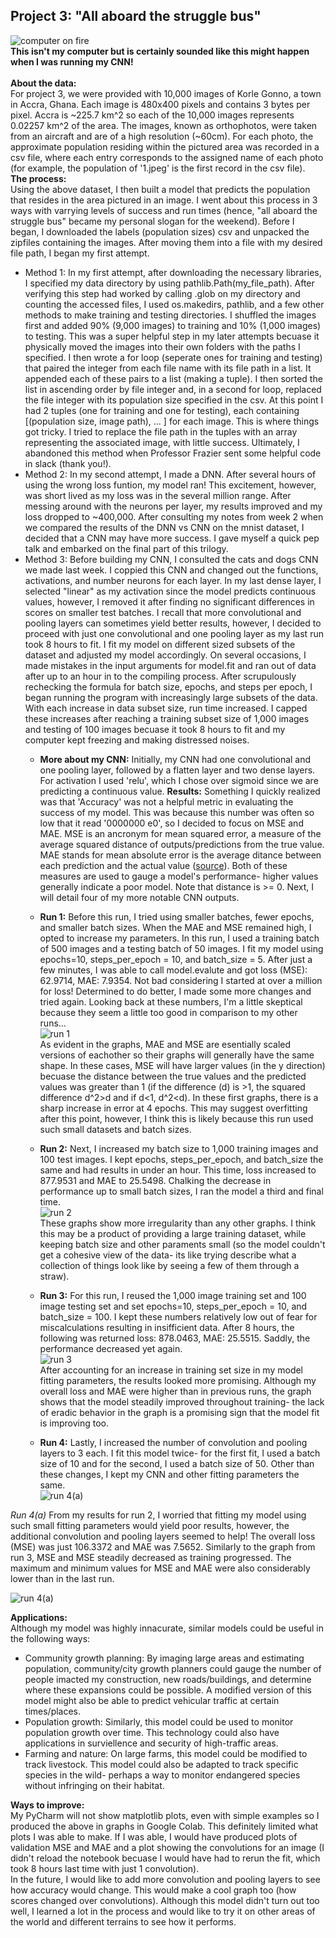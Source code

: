 ## Project 3: "All aboard the struggle bus"<br/>
![computer on fire](https://aeraposo.github.io/Data-310-Public-Raposo/mac_fire.jpg)<br/>
**This isn't my computer but is certainly sounded like this might happen when I was running my CNN!**<br/><br/>
**About the data:**<br/>
For project 3, we were provided with 10,000 images of Korle Gonno, a town in Accra, Ghana. Each image is 480x400 pixels and contains 3 bytes per pixel. Accra is ~225.7 km^2 so each of the 10,000 images represents 0.02257 km^2 of the area. The images, known as orthophotos, were taken from an aircraft and are of a high resolution (~60cm). For each photo, the approximate population residing within the pictured area was recorded in a csv file, where each entry corresponds to the assigned name of each photo (for example, the population of '1.jpeg' is the first record in the csv file).<br/>
**The process:**<br/>
Using the above dataset, I then built a model that predicts the population that resides in the area pictured in an image. I went about this process in 3 ways with varrying levels of success and run times (hence, "all aboard the struggle bus" became my personal slogan for the weekend). Before I began, I downloaded the labels (population sizes) csv and unpacked the zipfiles containing the images. After moving them into a file with my desired file path, I began my first attempt.<br/>
- Method 1: In my first attempt, after downloading the necessary libraries, I specified my data directory by using pathlib.Path(my_file_path). After verifying this step had worked by calling .glob on my directory and counting the accessed files, I used os.makedirs, pathlib, and a few other methods to make training and testing directories. I shuffled the images first and added 90% (9,000 images) to training and 10% (1,000 images) to testing. This was a super helpful step in my later attempts becuase it physically moved the images into their own folders with the paths I specified. I then wrote a for loop (seperate ones for training and testing) that paired the integer from each file name with its file path in a list. It appended each of these pairs to a list (making a tuple). I then sorted the list in ascending order by file integer and, in a second for loop, replaced the file integer with its population size specified in the csv. At this point I had 2 tuples (one for training and one for testing), each containing [(population size, image path), ... ] for each image. This is where things got tricky. I tried to replace the file path in the tuples with an array representing the associated image, with little success. Ultimately, I abandoned this method when Professor Frazier sent some helpful code in slack (thank you!).<br/>
- Method 2: In my second attempt, I made a DNN. After several hours of using the wrong loss funtion, my model ran! This excitement, however, was short lived as my loss was in the several million range. After messing around with the neurons per layer, my results improved and my loss dropped to ~400,000. After consulting my notes from week 2 when we compared the results of the DNN vs CNN on the mnist dataset, I decided that a CNN may have more success. I gave myself a quick pep talk and embarked on the final part of this trilogy.<br/>
- Method 3: Before building my CNN, I consulted the cats and dogs CNN we made last week. I coppied this CNN and changed out the functions, activations, and number neurons for each layer. In my last dense layer, I selected "linear" as my activation since the model predicts continuous values, however, I removed it after finding no significant differences in scores on smaller test batches. I recall that more convolutional and pooling layers can sometimes yield better results, however, I decided to proceed with just one convolutional and one pooling layer as my last run took 8 hours to fit. I fit my model on different sized subsets of the dataset and adjusted my model accordingly. On several occasions, I made mistakes in the input arguments for model.fit and ran out of data after up to an hour in to the compiling process. After scrupulously rechecking the formula for batch size, epochs, and steps per epoch, I began running the program with increasingly large subsets of the data. With each increase in data subset size, run time increased. I capped these increases after reaching a training subset size of 1,000 images and testing of 100 images becuase it took 8 hours to fit and my computer kept freezing and making distressed noises.
  - **More about my CNN:** Initially, my CNN had one convolutional and one pooling layer, followed by a flatten layer and two dense layers. For activation I used 'relu', which I chose over sigmoid since we are predicting a continuous value.
**Results:**
Something I quickly realized was that 'Accuracy' was not a helpful metric in evaluating the success of my model. This was because this number was often so low that it read '0000000 e0', so I decided to focus on MSE and MAE. MSE is an ancronym for mean squared error, a measure of the average squared distance of outputs/predictions from the true value. MAE stands for mean absolute error is the average ditance between each prediction and the actual value ([source](http://zerospectrum.com/2019/06/02/mae-vs-mse-vs-rmse/)). Both of these measures are used to gauge a model's performance- higher values generally indicate a poor model. Note that distance is >= 0. Next, I will detail four of my more notable CNN outputs.
  - **Run 1:** Before this run, I tried using smaller batches, fewer epochs, and smaller batch sizes. When the MAE and MSE remained high, I opted to increase my parameters. In this run, I used a training batch of 500 images and a testing batch of 50 images. I fit my model using epochs=10, steps_per_epoch = 10, and batch_size = 5. After just a few minutes, I was able to call model.evalute and got loss (MSE): 62.9714,  MAE: 7.9354. Not bad considering I started at over a million for loss! Determined to do better, I made some more changes and tried again. Looking back at these numbers, I'm a little skeptical because they seem a little too good in comparison to my other runs...<br/>
![run 1](https://aeraposo.github.io/Data-310-Public-Raposo/p3_1.png)<br/>
As evident in the graphs, MAE and MSE are esentially scaled versions of eachother so their graphs will generally have the same shape. In these cases, MSE will have larger values (in the y direction) becuase the distance between the true values and the predicted values was greater than 1 (if the difference (d) is >1, the squared difference d^2>d and if d<1, d^2<d). In these first graphs, there is a sharp increase in error at 4 epochs. This may suggest overfitting after this point, however, I think this is likely because this run used such small datasets and batch sizes.<br/>

  - **Run 2:** Next, I increased my batch size to 1,000 training images and 100 test images. I kept epochs, steps_per_epoch, and batch_size the same and had results in under an hour. This time, loss increased to 877.9531 and MAE to 25.5498. Chalking the decrease in performance up to small batch sizes, I ran the model a third and final time.<br/>
![run 2](https://aeraposo.github.io/Data-310-Public-Raposo/p3_2.png)<br/>
These graphs show more irregularity than any other graphs. I think this may be a product of providing a large training dataset, while keeping batch size and other paraments small (so the model couldn't get a cohesive view of the data- its like trying describe what a collection of things look like by seeing a few of them through a straw).<br/>

  - **Run 3:** For this run, I reused the 1,000 image training set and 100 image testing set and set epochs=10, steps_per_epoch = 10, and batch_size = 100. I kept these numbers relatively low out of fear for miscalculations resulting in insifficient data. After 8 hours, the following was returned loss: 878.0463, MAE: 25.5515. Saddly, the performance decreased yet again.<br/>
![run 3](https://aeraposo.github.io/Data-310-Public-Raposo/p3_3.png)<br/>
After accounting for an increase in training set size in my model fitting parameters, the results looked more promising. Although my overall loss and MAE were higher than in previous runs, the graph shows that the model steadily improved throughout training- the lack of eradic behavior in the graph is a promising sign that the model fit is improving too.<br/> 

  - **Run 4:** Lastly, I increased the number of convolution and pooling layers to 3 each. I fit this model twice- for the first fit, I used a batch size of 10 and for the second, I used a batch size of 50. Other than these changes, I kept my CNN and other fitting parameters the same.<br/>
![run 4(a)](https://aeraposo.github.io/Data-310-Public-Raposo/p3_4.png)<br/>

*Run 4(a)* From my results for run 2, I worried that fitting my model using such small fitting parameters would yield poor results, however, the additional convolution and pooling layers seemed to help! The overall loss (MSE) was just 106.3372 and MAE was 7.5652. Similarly to the graph from run 3, MSE and MSE steadily decreased as training progressed. The maximum and minimum values for MSE and MAE were also considerably lower than in the last run.
  
![run 4(a)](https://aeraposo.github.io/Data-310-Public-Raposo/p3_4.png)

**Applications:**<br/>
Although my model was highly innacurate, similar models could be useful in the following ways:<br/>
- Community growth planning: By imaging large areas and estimating population, community/city growth planners could gauge the number of people imacted my construction, new roads/buildings, and determine where these expansions could be possible. A modified version of this model might also be able to predict vehicular traffic at certain times/places.<br/>
- Population growth: Similarly, this model could be used to monitor population growth over time. This technology could also have applications in surviellence and security of high-traffic areas.<br/>
- Farming and nature: On large farms, this model could be modified to track livestock. This model could also be adapted to track specific species in the wild- perhaps a way to monitor endangered species without infringing on their habitat. 


**Ways to improve:**<br/>
My PyCharm will not show matplotlib plots, even with simple examples so I produced the above in graphs in Google Colab. This definitely limited what plots I was able to make. If I was able, I would have produced plots of validation MSE and MAE and a plot showing the convolutions for an image (I didn't reload the notebook becuase I would have had to rerun the fit, which took 8 hours last time with just 1 convolution).<br/>
In the future, I would like to add more convolution and pooling layers to see how accuracy would change. This would make a cool graph too (how scores changed over convolutions). Although this model didn't turn out too well, I learned a lot in the process and would like to try it on other areas of the world and different terrains to see how it performs.
